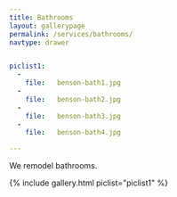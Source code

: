 ```yaml
---
title: Bathrooms
layout: gallerypage
permalink: /services/bathrooms/
navtype: drawer


piclist1:
  -
    file:   benson-bath1.jpg
  -
    file:   benson-bath2.jpg
  -
    file:   benson-bath3.jpg
  -
    file:   benson-bath4.jpg

---
```


We remodel bathrooms.

{% include gallery.html piclist="piclist1" %}
